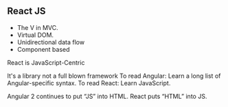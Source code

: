 ## React JS

* The V in MVC.
* Virtual DOM.
* Unidirectional data flow
* Component based

React is JavaScript-Centric


It's a library not a full blown framework
To read Angular: Learn a long list of Angular-specific syntax.
To read React: Learn JavaScript.


Angular 2 continues to put “JS” into HTML. React puts “HTML” into JS.
